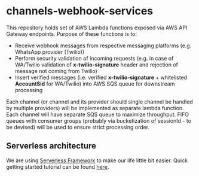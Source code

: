 # channels-webhook-services

This repository holds set of AWS Lambda functions exposed via AWS API Gateway endpoints. Purpose of these functions is to:

* Receive webhook messages from respective messaging platforms (e.g. WhatsApp provider (Twilio)) 
* Perform security validation of incoming requests (e.g. in case of WA/Twilio validation of **x-twilio-signature** header and rejection of message not coming from Twilio) 
* Insert verified messages (i.e. verified **x-twilio-signature** + whitelisted **AccountSid** for WA/Twilio) into AWS SQS queue for downstream processing 

Each channel (or channel and its provider should single channel be handled by multiple providers) will be implemented as separate lambda function.
Each channel will have separate SQS queue to maximize throughput. FIFO queues with consumer groups (probably via bucketization of sessionId - to be devised) will be used to ensure strict processing order. 

## Serverless architecture

We are using [Serverless Framework](https://www.serverless.com/) to make our life little bit easier. Quick getting started tutorial can be found [here](https://www.serverless.com/blog/framework-example-golang-lambda-support/).